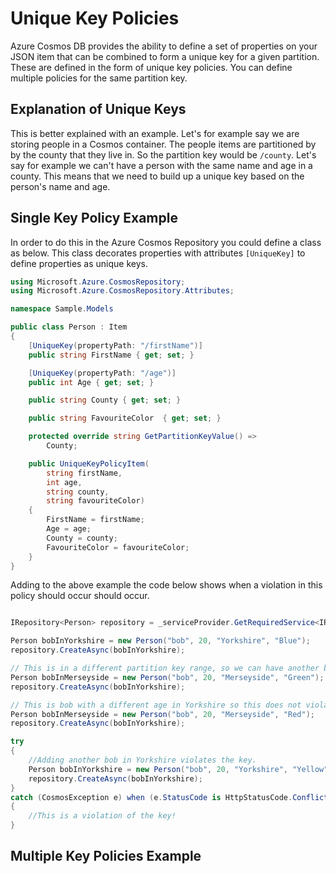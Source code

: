 # Unique Key Policies

Azure Cosmos DB provides the ability to define a set of properties on your JSON item that can be combined to form a unique key for a given partition. These are defined in the form of unique key policies. You can define multiple policies for the same partition key.

## Explanation of Unique Keys

This is better explained with an example. Let's for example say we are storing people in a Cosmos container. The people items are partitioned by by the county that they live in. So the partition key would be `/county`. Let's say for example we can't have a person with the same name and age in a county. This means that we need to build up a unique key based on the person's name and age. 

## Single Key Policy Example

In order to do this in the Azure Cosmos Repository you could define a class as below. This class decorates properties with attributes `[UniqueKey]` to define properties as unique keys.

```csharp
using Microsoft.Azure.CosmosRepository;
using Microsoft.Azure.CosmosRepository.Attributes;

namespace Sample.Models

public class Person : Item
{
    [UniqueKey(propertyPath: "/firstName")]
    public string FirstName { get; set; }

    [UniqueKey(propertyPath: "/age")]
    public int Age { get; set; }

    public string County { get; set; }

    public string FavouriteColor  { get; set; }

    protected override string GetPartitionKeyValue() => 
        County;

    public UniqueKeyPolicyItem(
        string firstName, 
        int age, 
        string county, 
        string favouriteColor)
    {
        FirstName = firstName;
        Age = age;
        County = county;
        FavouriteColor = favouriteColor;
    }
}
```

Adding to the above example the code below shows when a violation in this policy should occur should occur.

```csharp

IRepository<Person> repository = _serviceProvider.GetRequiredService<IRepository<Person>>();

Person bobInYorkshire = new Person("bob", 20, "Yorkshire", "Blue");
repository.CreateAsync(bobInYorkshire);

// This is in a different partition key range, so we can have another bob with the age of 20.
Person bobInMerseyside = new Person("bob", 20, "Merseyside", "Green");
repository.CreateAsync(bobInYorkshire);

// This is bob with a different age in Yorkshire so this does not violate the policy.
Person bobInMerseyside = new Person("bob", 20, "Merseyside", "Red");
repository.CreateAsync(bobInYorkshire);

try
{
    //Adding another bob in Yorkshire violates the key.
    Person bobInYorkshire = new Person("bob", 20, "Yorkshire", "Yellow");
    repository.CreateAsync(bobInYorkshire);
}
catch (CosmosException e) when (e.StatusCode is HttpStatusCode.Conflict)
{
    //This is a violation of the key!
}

```

## Multiple Key Policies Example

